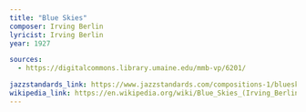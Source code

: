 ```yaml
---
title: "Blue Skies"
composer: Irving Berlin
lyricist: Irving Berlin
year: 1927

sources:
  - https://digitalcommons.library.umaine.edu/mmb-vp/6201/

jazzstandards_link: https://www.jazzstandards.com/compositions-1/blueskies.htm
wikipedia_link: https://en.wikipedia.org/wiki/Blue_Skies_(Irving_Berlin_song)
---
```

